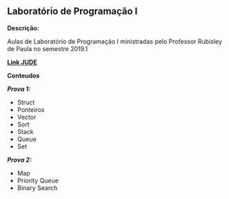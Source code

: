 ## Laboratório de Programação I

**Descrição:**

Aulas de Laboratório de Programação I ministradas pelo Professor Rubisley de Paula no semestre 2019.1

**[Link JUDE](http://200.128.51.30)**

**Conteudos**

**_Prova 1:_**
* Struct
* Ponteiros
* Vector
* Sort
* Stack
* Queue
* Set

**_Prova 2:_**
* Map
* Priority Queue
* Binary Search
